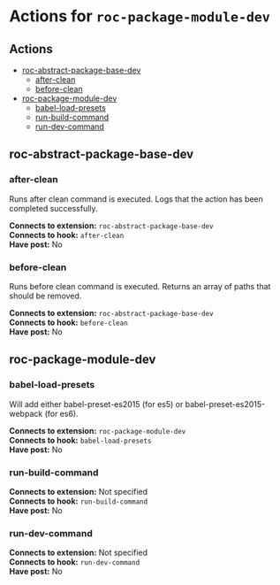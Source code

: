 # Actions for `roc-package-module-dev`

## Actions
* [roc-abstract-package-base-dev](#roc-abstract-package-base-dev)
  * [after-clean](#after-clean)
  * [before-clean](#before-clean)
* [roc-package-module-dev](#roc-package-module-dev)
  * [babel-load-presets](#babel-load-presets)
  * [run-build-command](#run-build-command)
  * [run-dev-command](#run-dev-command)

## roc-abstract-package-base-dev

### after-clean

Runs after clean command is executed. Logs that the action has been completed successfully.

__Connects to extension:__ `roc-abstract-package-base-dev`  
__Connects to hook:__ `after-clean`  
__Have post:__ No  

### before-clean

Runs before clean command is executed. Returns an array of paths that should be removed.

__Connects to extension:__ `roc-abstract-package-base-dev`  
__Connects to hook:__ `before-clean`  
__Have post:__ No  

## roc-package-module-dev

### babel-load-presets

Will add either babel-preset-es2015 (for es5) or babel-preset-es2015-webpack (for es6).

__Connects to extension:__ `roc-package-module-dev`  
__Connects to hook:__ `babel-load-presets`  
__Have post:__ No  

### run-build-command

__Connects to extension:__ Not specified  
__Connects to hook:__ `run-build-command`  
__Have post:__ No  

### run-dev-command

__Connects to extension:__ Not specified  
__Connects to hook:__ `run-dev-command`  
__Have post:__ No  
